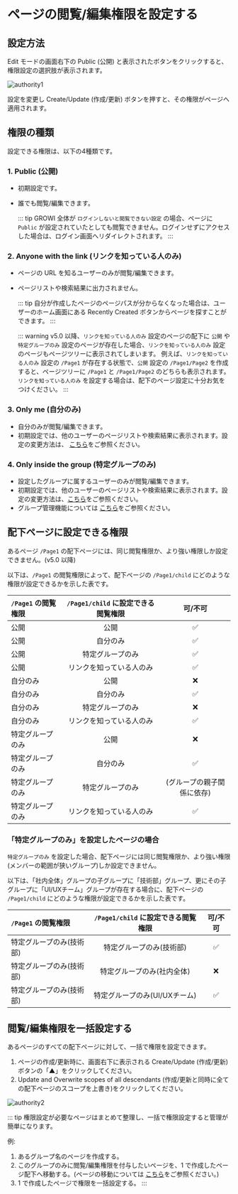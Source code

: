 # ページの閲覧/編集権限を設定する

## 設定方法

Edit モードの画面右下の Public (公開) と表示されたボタンをクリックすると、権限設定の選択肢が表示されます。

![authority1](/assets/images/authority1.png)

設定を変更し Create/Update (作成/更新) ボタンを押すと、その権限がページへ適用されます。

## 権限の種類

設定できる権限は、以下の4種類です。

### 1. Public (公開)

- 初期設定です。
- 誰でも閲覧/編集できます。

  ::: tip
  GROWI 全体が `ログインしないと閲覧できない設定` の場合、ページに `Public` が設定されていたとしても閲覧できません。ログインせずにアクセスした場合は、ログイン画面へリダイレクトされます。
  :::

### 2. Anyone with the link (リンクを知っている人のみ)

- ページの URL を知るユーザーのみが閲覧/編集できます。
- ページリストや検索結果に出力されません。

  ::: tip
  自分が作成したページのページパスが分からなくなった場合は、ユーザーのホーム画面にある Recently Created ボタンからページを探すことができます。
  :::

  ::: warning
  v5.0 以降、`リンクを知っている人のみ` 設定のページの配下に `公開` や `特定グループのみ` 設定のページが存在した場合、`リンクを知っている人のみ` 設定のページもページツリーに表示されてしまいます。
  例えば、`リンクを知っている人のみ` 設定の `/Page1` が存在する状態で、`公開` 設定の `/Page1/Page2` を作成すると、ページツリーに `/Page1` と `/Page1/Page2` のどちらも表示されます。
  `リンクを知っている人のみ` を設定する場合は、配下のページ設定に十分お気をつけください。
  :::

### 3. Only me (自分のみ)

- 自分のみが閲覧/編集できます。
- 初期設定では、他のユーザーのページリストや検索結果に表示されます。設定の変更方法は、 [こちら](/ja/admin-guide/management-cookbook/security.html#ページリストと検索結果に表示するページを制御する)をご参照ください。

### 4. Only inside the group (特定グループのみ)

- 設定したグループに属するユーザーのみが閲覧/編集できます。
- 初期設定では、他のユーザーのページリストや検索結果に表示されます。設定の変更方法は、[こちら](/ja/admin-guide/management-cookbook/security.html#ページリストと検索結果に表示するページを制御する)をご参照ください。
- グループ管理機能については [こちら](/ja/admin-guide/management-cookbook/group.html)をご参照ください。

## 配下ページに設定できる権限

あるページ `/Page1` の配下ページには、同じ閲覧権限か、より強い権限しか設定できません。(v5.0 以降)

以下は、`/Page1` の閲覧権限によって、配下ページの `/Page1/child` にどのような権限が設定できるかを示した表です。

| `/Page1` の閲覧権限 | `/Page1/child` に設定できる閲覧権限 | 可/不可 |
|:--|:------------:|:------------:|
| 公開 | 公開 | :white_check_mark: |
| 公開 | 自分のみ | :white_check_mark: |
| 公開 | 特定グループのみ | :white_check_mark: |
| 公開 | リンクを知っている人のみ | :white_check_mark: |
| 自分のみ | 公開 | :x: |
| 自分のみ | 自分のみ | :white_check_mark: |
| 自分のみ | 特定グループのみ | :x: |
| 自分のみ | リンクを知っている人のみ | :white_check_mark: |
| 特定グループのみ | 公開 | :x: |
| 特定グループのみ | 自分のみ | :white_check_mark: |
| 特定グループのみ | 特定グループのみ | (グループの親子関係に依存) |
| 特定グループのみ | リンクを知っている人のみ | :white_check_mark: |

### 「特定グループのみ」を設定したページの場合

`特定グループのみ` を設定した場合、配下ページには同じ閲覧権限か、より強い権限(メンバーの範囲が狭いグループ)しか設定できません。

以下は、「社内全体」グループの子グループに「技術部」グループ、更にその子グループに「UI/UXチーム」グループが存在する場合に、配下ページの `/Page1/child` にどのような権限が設定できるかを示した表です。

| `/Page1` の閲覧権限 | `/Page1/child` に設定できる閲覧権限 | 可/不可 |
|:--|:------------:|:------------:|
| 特定グループのみ(技術部) | 特定グループのみ(技術部) | :white_check_mark: |
| 特定グループのみ(技術部) | 特定グループのみ(社内全体) | :x: |
| 特定グループのみ(技術部) | 特定グループのみ(UI/UXチーム) | :white_check_mark: |

## 閲覧/編集権限を一括設定する

あるページのすべての配下ページに対して、一括で権限を設定できます。

1. ページの作成/更新時に、画面右下に表示される Create/Update (作成/更新) ボタンの「▲」をクリックしてください。
2. Update and Overwrite scopes of all descendants (作成/更新と同時に全ての配下ページのスコープを上書き)をクリックしてください。

![authority2](/assets/images/authority2.png)

::: tip
権限設定が必要なページはまとめて整理し、一括で権限設定すると管理が簡単になります。

例:

1. あるグループ名のページを作成する。
2. このグループのみに閲覧/編集権限を付与したいページを、1 で作成したページ配下へ移動する。(ページの移動については [こちら](/ja/guide/features/page_operation.html)をご参照ください。)
3. 1 で作成したページで権限を一括設定する。
:::
